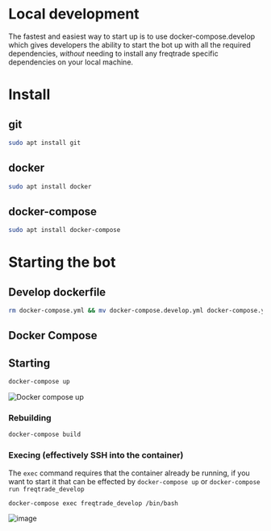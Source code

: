 # Local development

The fastest and easiest way to start up is to use docker-compose.develop which gives developers the ability to start the bot up with all the required dependencies, *without* needing to install any freqtrade specific dependencies on your local machine.

# Install
## git
``` bash
sudo apt install git
```

## docker
``` bash
sudo apt install docker
```

## docker-compose
``` bash
sudo apt install docker-compose
```
# Starting the bot
## Develop dockerfile
``` bash
rm docker-compose.yml && mv docker-compose.develop.yml docker-compose.yml
```

## Docker Compose

## Starting

``` bash
docker-compose up
```
![Docker compose up](https://user-images.githubusercontent.com/419355/65456322-47f63a80-de06-11e9-90c6-3c74d1bad0b8.png)

### Rebuilding
``` bash
docker-compose build
```

### Execing (effectively SSH into the container)

The `exec` command requires that the container already be running, if you want to start it
that can be effected by `docker-compose up` or `docker-compose run freqtrade_develop`

``` bash
docker-compose exec freqtrade_develop /bin/bash
```
![image](https://user-images.githubusercontent.com/419355/65456522-ba671a80-de06-11e9-9598-df9ca0d8dcac.png)
